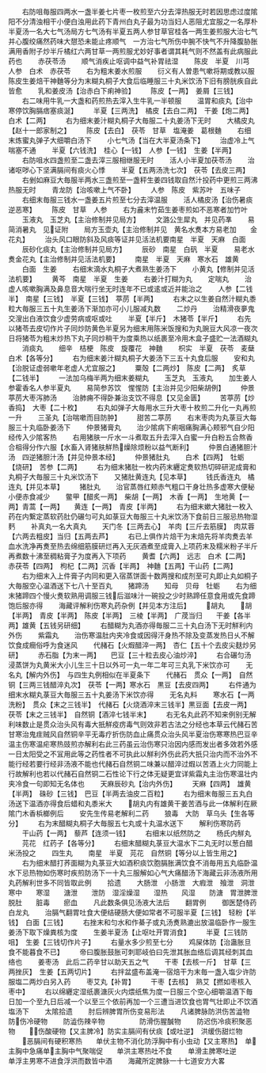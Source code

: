 <!-- { "loadSidebar": true } -->
　　右防咀毎服四两水一盏半姜七片枣一枚煎至六分去滓热服无时若因思虑过度隂阳不分清浊相干小便白浊用此药下青州白丸子最为功当妇人恶阻尤宜服之一名厚朴半夏汤一名大七气汤局方七气汤有半夏五两人参甘草官桂各一两生姜煎服大治七气并心腹绞痛然药味大憇恐未能止疼顺气　一方治七气所伤中腕不快气不升降腹胁胀满用香附子炒半斤橘红六两甘草一两煎服尤妙好事者谓其耗气则不然盖有此病服此药也
　　赤茯苓汤
　　顺气消疾止呕调中益气补胃祛湿
　　陈皮　半夏　川芎　人参　白术　赤茯苓
　　右为粗末姜水煎服
　　衍义有人曽患气嗽将期或教以服陈皮生姜焙干神麯等分为末糊丸桐子大食后临睡服三十丸米饮汤下旧有膀胱疾自此皆愈
　　乳和姜皮汤【治赤白下痢神验】
　　陈皮【一两】　姜屑【三钱】
　　右二味用牛乳一大盏和药煎热去滓入生牛乳一半顿服
　　温胃和痰丸【治中寒停饮胸膈痞塞痰涎】
　　半夏【三两洗】　橘皮【去白二两】　干姜【炮二两】　白术【二两】
　　右为细末姜汁糊丸桐子大毎服二十丸姜汤下无时
　　大橘皮丸【赵十一郎家制之】
　　陈皮【去白】　茯苓　甘草　塩淹姜　葛根麯
　　右细末炼蜜丸弹子大细嚼白汤下
　　小七气汤【当在大半夏汤条下】
　　治虚冷上气喘塞不通
　　半夏【六钱洗】　桂心【一钱】　人参【一钱】　生姜【半两】
　　右防咀水四盏煎至二盏去滓三服相继服无时
　　活人小半夏加茯苓汤
　　治诸呕哕心下坚满膈间有痰火心悸
　　半夏【五两汤洗七次】　茯苓【去皮三两】
　　右剉如麻豆大毎服半两水三盏煎至一盏秤生姜四钱取自然汁投药中更煎三两沸热服无时
　　青龙防【治咳嗽上气不卧】
　　人参　陈皮　紫苏叶　五味子
　　右细末毎服三钱水一盏姜五片煎至七分去滓温服
　　活人橘皮汤【治伤暑痰逆恶寒】
　　陈皮　甘草　人参
　　右为麄末竹茹生姜枣煎如不恶寒者加竹叶
　　玉液丸　玉芝丸【主治修制并见局方】
　　文潞公生犀丸　并见药凖
　　易简消暑丸　见证附
　　局方玉壶丸【主治修制并见　黄名水煑本方易老加　　金花丸】
　　治头风口眼防斜及风痰等证并见活法机要南星　半夏　天麻　白面
　　辰砂化痰丸【主治修制并见局方】
　　辰砂　南星　白矾　半夏
　　易老水煑金花丸【主治修制并见活法机要】
　　南星　半夏　天麻　寒水石　雄黄
　　白面　生姜
　　右细末滴水丸桐子大煮熟生姜汤下
　　小黄丸【修制并见活法机要】
　　黄芩　南星　半夏　生姜
　　右姜汁打糊为丸
　　定喘丸
　　治虚人咳嗽胸满及鼻息音大喘行坐无时连年不已或逺或近并能治之
　　人参【二钱半】　南星【三钱】　半夏【三钱】　葶苈【半两】
　　右末之以生姜自然汁糊丸黍粒大毎服三五十丸生姜汤下渐加亦可小儿服减丸数
　　二炒丹
　　治精滑夜夣鬼交溲出白液饮食少虚劳病或呕或吐
　　半夏【半斤】　木猪苓【半斤】
　　右先以猪苓去皮切作片子同炒防黄色半夏另为细末用陈米饭搜和为丸豌豆大风凉一夜次日将猪苓为粗末炒热下丸子同炒稍干为度乘热以纸裹至冷用木盒子盛贮一法酒糊丸
　　消痰丸
　　细辛　桔梗　陈皮　旋覆花　神麯
　　枳实　半夏　茯苓　麦蘖　　白术【各等分】
　　右为细末姜汁糊丸桐子大姜汤下三五十丸食后服
　　安和丸【治脱证虚弱嗽年老虚人尤宜服之】
　　粟殻【二两炒】　陈皮【二两】　炙草【二钱半】
　　一法加乌梅半两为细末姜糊丸
　　玉芝丸　玉液丸
　　加生姜人参霍香名人参半夏丸
　　易简参苏饮　惺惺防【主治并见少阳柴胡例】
　　仲景葶苈大枣泻肺汤
　　治肺痈不得卧兼治支饮不得息【又见金匮】
　　苦葶苈【炒香捣】　大枣【二十枚】
　　右丸如弹子大毎用水三升大枣十枚煎二升化一丸再煎一升
　　三圣丸【治喘嗽而目防肿】
　　甜苦二葶苈
　　右末枣肉为丸菉豆大每服三十丸临卧姜汤下
　　仲景猪膏丸
　　治少隂病下痢咽痛胸满心颊邪气自少阳经传入少隂客热
　　右用猪肤一斤水一斗煮取五升去滓入白蜜一升白粉五合熬香合柤得分作六服【水畜入肾猪肤觧热燥除烦粉以益气断利】
　　仲景白通猪胆汁汤　四逆猪胆汁汤【并见仲景本经】
　　仲景猪肚丸
　　白术【四两】　牡蛎【烧研】　苦参【二两】
　　右为细末猪肚一枚内药末纒定煑软热切碎研泥成膏和丸桐子大毎服三十丸米饮汤下
　　又猪肚黄连丸【见本草】
　　钱氏香连丸　橘连丸【并见本草】
　　猪肚丸
　　治官蒸唇红颊赤气粗口干身壮热多虚寒大便秘小便赤食减少
　　鳖甲【醋炙一两】　柴胡【一两】　木香【一两】　生地黄【一两】青蒿【一两】　　黄连【一两】　青皮【半两】
　　右为细末嫰大猪肚一枚入药在内繋定蒸软药肚仍碾匀可丸如菉豆大毎服三十丸米饮汤下食前日三服忌热物湿麫
　　补真丸一名大真丸
　　天门冬【三两去心】　羊肉【三斤去筋膜】　肉苁蓉【六两去粗皮】当归【五两去芦】
　　右已上俱作片焙干为末焙先将羊肉煑去羊血水洗净再煑至热去绵细筋膜研烂再入无灰酒煮至成膏入上项药末及糯米粉子半斤再煮数十沸至稠粘膏子为度再入下项药
　　黄耆【六两】　远志　白术【二两】　赤茯苓【四两】　枸杞【二两】沉香【半两】　神麯【五两】干山药【二两】
　　右为细末入上件膏子内同和更入宿蒸饼面十数两搜和成剂至可丸即止丸如桐子大毎服空心温酒送下七八十至百丸
　　猪蹄汤
　　知母　贝母　牡蛎
　　右为细末猪蹄四个慢火煑软熟用调服三钱后滋味汁一碗投之少时熟蹄任意食用或先食蹄饱后服亦得
　　海藏评解利伤寒丸药杂例【并见本方注后】
　　胡丸
　　胡【半两】　青皮【半两】　陈皮【半两】　三棱【半两】　广荗当归　　干姜【各半两】雄黄【五钱另研细】
　　右醋糊为丸酒亦得毎服二三十丸白汤下无时觧利内外伤
　　紫霜丸
　　治伤寒温肚内夹冷食或因得汗身热不除及变蒸发热日乆不解饮食成癎俗呼为食迷风
　　代赭石【火煆醋淬一两】　杏仁【五十个去皮尖麸炒另研】
　　赤石脂【为末一两】　　巴豆【三十粒去皮心油炒淬】
　　右合碾匀汤浸蒸饼为丸黄米大小儿生三十日以外可一丸一年二年可三丸乳下米饮亦可
　　无名丸【解内外伤】　与四生丸例相似在半夏条下
　　代赭石　贯众【一两】　自然铜【三两三钱醋淬丸次】　茯苓【一两】寒水石　黒豆【去皮四两】
　　右件通为细末水糊丸菉豆大毎服三五十丸姜汤下米饮亦得
　　无名丸料
　　寒水石【一两洗粉】　贯众【末之三钱半】　代赭石【火烧酒淬末三钱半】黒豆面【去皮一两】　茯苓【末之三钱半】　自然铜【酒淬七钱半末】
　　右无名丸此药不知来例别无解利味数止是贯众治头风有毒大扺觧疫疠毒气则效非若古法之分经也本草云代赭石苦甘寒治鬼疰贼风自然铜辛平无毒疗折伤防血止痛贯众治头风半夏治伤寒寒热巴豆辛温主伤寒温疟寒热豉煎亦解利右此三药虽云治伤寒只治因内感而发出者多效若外感一日太阳受之不冝用此等之药性者不可执此以觧利外伤此药大扺只治内而不治外不能行经若要行经非汤液不能也代赭石自然铜二味兼以醋淬过煆以苦酒上火力同能上行故解利也若以代赭石自然铜二石性论下行之体无疑更宜详紫霜丸主治伤寒温壮内夹冷食一句即知无名体也
　　天麻辰砂丸【治内外伤】
　　天麻【四两】　雄黄【半两】　硃砂【三钱】　巴豆【半两去油皮二百粒】
　　右为细末毎服三五丸白汤送下温酒亦得食后蜡和丸黍米大
　　胡丸内有雄黄干姜苦酒与此一体解利在厥隂门木香梹榔例后
　　安先生传易老解利二药
　　狼毒　大防　草乌头【生各等分】
　　右为末醋糊丸桐子大毎服五七丸或十丸温水送下
　　解利伤寒防药
　　干山药【一两】　藜芦【连须一钱】
　　右细末以纸然防之
　　杨氏内觧丸
　　芫花　红药子【各等分】
　　右细末醋糊丸菉豆大温水下二丸无时以葱白醋米汤投之
　　四生丸
　　南星　半夏　芫花　自然铜【等分以上皆生用之】
　　右为细末醋打荞面糊为丸菉豆大如酒积痰饮胞膈胀满饮食不消毎用五丸临卧温水下忌热物如伤寒时疾煎防汤下一十丸三服解如心气大痛醋汤下海藏云非汤液所用丸药解利世多不同皆取此例
　　拾遗
　　大肠泄　小肠泄　大瘕泄　飱泄　洞泄寒中　　寒湿　　溏泄　　泄防　湿淫燥湿　　湿热　　风湿　　防溏　胃泄脾泄　　脱肚　　脏毒　　瘀血
　　凡此数条俱见汤液大法后
　　翻胃例
　　御医楚侍药白龙丸
　　治膈气翻胃吐食大便结硬肠大便如常者不可服半夏【三钱】　轻粉【半钱】　白面【三钱】
　　右挫末和匀水和作綦子或丸汤煑熟漉出放温临卧作一服生姜汤下取下燥粪核为度
　　生姜半夏汤【止呕吐开胃消食】
　　半夏【三钱防咀】　生姜【三钱切作片子】
　　右量水多少煎至七分
　　鸡屎体防【治蛊胀旦食不能暮食不已】
　　帝曰腹胀鼓胀可刺耶岐伯曰先泄其胀血络后调其经刺其血络也
　　姜枣汤　此后二药辛甘以助天五之气
　　干枣【去核一斤】　甘草【三两挫灰】　生姜【五两切片】
　　右拌盆盛布盖淹一宿焙干为末毎一盏入塩少许防服塩二两炒白另入药
　　枣艾丸【补胃】
　　干枣【去核】　熟艾【撚如枣核入枣中】
　　右以绵纒定湿纸裹溏灰火内煨纸焦为度一日服三个空心细嚼温酒下毎日加一个至九日后减一个以至三个依前再加一个三遭当进饮食也胃气壮即止不饮酒塩汤下
　　太隂拾遗
　　肘后辨脾胃所伤变易形法
　　凡诸脾脉防洪伤苦澁物　防伤冷硬物
　　防澁伤辣辛物　　　　　防滑伤腥醎物
　　防迟伤冷痰积聚恶物　　伤酸硬物【又主脾冷】防实主膈间有伏痰【或吐逆】　洪缓伤甜烂物
　　恶膈间有硬积寒热　　单伏主物不消化防浮胸中有小虫动【又主寒热】　单主胸中急痛单主胸中气聚喘促　　单洪主寒热吐不食
　　单滑主脾寒吐逆　　　　单浮主男寒不进食浮洪而数皆中酒
　　海藏所定脾脉一十七道安方大畧

